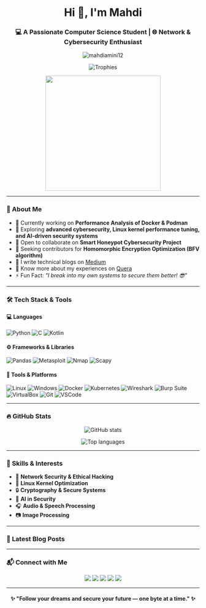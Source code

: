 <h1 align="center">Hi 👋, I'm Mahdi</h1>
<h3 align="center">💻 A Passionate Computer Science Student | 🌐 Network & Cybersecurity Enthusiast</h3>

<p align="center">
  <img src="https://komarev.com/ghpvc/?username=mahdiamini12&label=Profile%20views&color=0e75b6&style=flat" alt="mahdiamini12" />
</p>

<p align="center">
  <img src="https://github-profile-trophy.vercel.app/?username=mahdiamini12&theme=onedark&margin-w=10&margin-h=10" alt="Trophies" />
</p>

<div align="center">
  <img src="https://sobhan.institute/wp-content/uploads/2022/10/14123444.jpg" width="300" />
</div>

---

### 🧠 About Me

- 🔭 Currently working on **Performance Analysis of Docker & Podman**  
- 🌱 Exploring **advanced cybersecurity, Linux kernel performance tuning, and AI-driven security systems**  
- 👯 Open to collaborate on **Smart Honeypot Cybersecurity Project**  
- 🤝 Seeking contributors for **Homomorphic Encryption Optimization (BFV algorithm)**  
- 📝 I write technical blogs on [Medium](https://medium.com/@mohamadmahdiamini122)  
- 📄 Know more about my experiences on [Quera](https://quera.org/profile/MahdiAmini12)  
- ⚡ Fun Fact: _"I break into my own systems to secure them better! 😎"_

---

### 🛠️ Tech Stack & Tools

#### 💻 Languages

![Python](https://img.shields.io/badge/Python-3776AB?style=for-the-badge&logo=python&logoColor=white)
![C](https://img.shields.io/badge/C-A8B9CC?style=for-the-badge&logo=c&logoColor=white)
![Kotlin](https://img.shields.io/badge/Kotlin-0095D5?style=for-the-badge&logo=kotlin&logoColor=white)

#### ⚙️ Frameworks & Libraries

![Pandas](https://img.shields.io/badge/Pandas-150458?style=for-the-badge&logo=pandas&logoColor=white)
![Metasploit](https://img.shields.io/badge/Metasploit-000000?style=for-the-badge&logo=data:image/svg+xml;base64,&logoColor=white)
![Nmap](https://img.shields.io/badge/Nmap-4682B4?style=for-the-badge&logo=nmap&logoColor=white)
![Scapy](https://img.shields.io/badge/Scapy-FF4500?style=for-the-badge&logo=python&logoColor=white)

#### 🧰 Tools & Platforms

![Linux](https://img.shields.io/badge/Linux-FCC624?style=for-the-badge&logo=linux&logoColor=black)
![Windows](https://img.shields.io/badge/Windows-0078D6?style=for-the-badge&logo=windows&logoColor=white)
![Docker](https://img.shields.io/badge/Docker-2496ED?style=for-the-badge&logo=docker&logoColor=white)
![Kubernetes](https://img.shields.io/badge/Kubernetes-326CE5?style=for-the-badge&logo=kubernetes&logoColor=white)
![Wireshark](https://img.shields.io/badge/Wireshark-1679A7?style=for-the-badge&logo=wireshark&logoColor=white)
![Burp Suite](https://img.shields.io/badge/Burp_Suite-FF6F00?style=for-the-badge&logo=burpsuite&logoColor=white)
![VirtualBox](https://img.shields.io/badge/VirtualBox-183A61?style=for-the-badge&logo=virtualbox&logoColor=white)
![Git](https://img.shields.io/badge/Git-F05032?style=for-the-badge&logo=git&logoColor=white)
![VSCode](https://img.shields.io/badge/VSCode-007ACC?style=for-the-badge&logo=visualstudiocode&logoColor=white)

---

### 🔥 GitHub Stats

<p align="center">
  <img src="https://github-readme-stats.vercel.app/api?username=mahdiamini12&show_icons=true&theme=radical" alt="GitHub stats" />
</p>

<p align="center">
  <img src="https://github-readme-stats.vercel.app/api/top-langs?username=mahdiamini12&show_icons=true&locale=en&layout=compact&theme=radical" alt="Top languages" />
</p>

---

### 🧩 Skills & Interests

- 📡 **Network Security & Ethical Hacking**
- 🐧 **Linux Kernel Optimization**
- 🔒 **Cryptography & Secure Systems**
- 🤖 **AI in Security**
- 🎧 **Audio & Speech Processing**
- 📷 **Image Processing**

---

### 📝 Latest Blog Posts

<!-- BLOG-POST-LIST:START -->
<!-- BLOG-POST-LIST:END -->

---

### 📬 Connect with Me

<p align="center">
  <a href="mailto:mohamadmahdiamini122@gmail.com"><img src="https://img.shields.io/badge/Gmail-EA4335?style=for-the-badge&logo=gmail&logoColor=white" /></a>
  <a href="https://www.linkedin.com/in/mohammadmahdirasoolamini" target="_blank"><img src="https://img.shields.io/badge/LinkedIn-0077B5?style=for-the-badge&logo=linkedin&logoColor=white" /></a>
  <a href="https://instagram.com/mahdi_amini122" target="_blank"><img src="https://img.shields.io/badge/Instagram-E4405F?style=for-the-badge&logo=instagram&logoColor=white" /></a>
  <a href="https://medium.com/@mohamadmahdiamini122" target="_blank"><img src="https://img.shields.io/badge/Medium-12100E?style=for-the-badge&logo=medium&logoColor=white" /></a>
  <a href="https://dev.to/mahdiamini12" target="_blank"><img src="https://img.shields.io/badge/Dev.to-0A0A0A?style=for-the-badge&logo=dev.to&logoColor=white" /></a>
</p>

---

<h4 align="center">✨ "Follow your dreams and secure your future — one byte at a time." ✨</h4>
